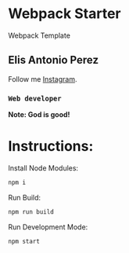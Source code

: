 # Webpack Starter

Webpack Template

## Elis Antonio Perez

Follow me [Instagram](https://instagram.com/elisperezmusic).

### `Web developer`

**Note: God is good!**

# Instructions:

Install Node Modules:

```bash
npm i
```

Run Build:

```bash
npm run build
```

Run Development Mode:

```bash
npm start
```
